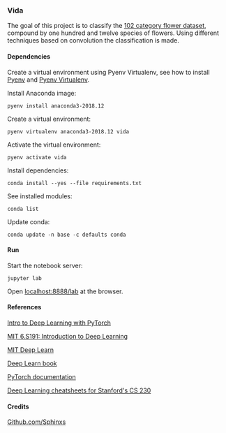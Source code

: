 ### Vida

The goal of this project is to classify the [102 category flower dataset](http://www.robots.ox.ac.uk/~vgg/data/flowers/102/), compound by one hundred and twelve species of flowers. Using different techniques based on convolution the classification is made.

#### Dependencies

Create a virtual environment using Pyenv Virtualenv, see how to install [Pyenv](https://github.com/pyenv/pyenv) and [Pyenv Virtualenv](https://github.com/pyenv/pyenv-virtualenv).

Install Anaconda image:

```shell
pyenv install anaconda3-2018.12
```

Create a virtual environment:

```shell
pyenv virtualenv anaconda3-2018.12 vida
```

Activate the virtual environment:

```shell
pyenv activate vida
```

Install dependencies:

```shell
conda install --yes --file requirements.txt
```

See installed modules:

```shell
conda list
```

Update conda:

```shell
conda update -n base -c defaults conda
```

#### Run

Start the notebook server:

```shell
jupyter lab
```

Open [localhost:8888/lab](http://localhost:8888/lab) at the browser.

#### References

[Intro to Deep Learning with PyTorch](https://www.udacity.com/course/deep-learning-pytorch--ud188)

[MIT 6.S191: Introduction to Deep Learning](https://www.youtube.com/playlist?list=PLtBw6njQRU-rwp5__7C0oIVt26ZgjG9NI)

[MIT Deep Learn](https://www.youtube.com/playlist?list=PLrAXtmErZgOeiKm4sgNOknGvNjby9efdf)

[Deep Learn book](http://www.deeplearningbook.org/)

[PyTorch documentation](https://pytorch.org/docs/stable/index.html)

[Deep Learning cheatsheets for Stanford's CS 230](https://github.com/afshinea/stanford-cs-230-deep-learning)

#### Credits

[Github.com/Sphinxs](https://github.com/Sphinxs)